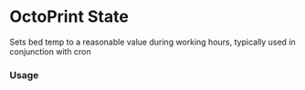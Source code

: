 # OctoPrint State

Sets bed temp to a reasonable value during working hours, typically used in conjunction with cron

### Usage
